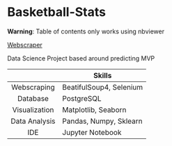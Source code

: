 # Basketball-Stats
**Warning**: Table of contents only works using nbviewer

<a href = "https://nbviewer.org/github/CDPete/Basketball-Stats/blob/main/Basketball_Webscraper.ipynb">Webscraper</a>

Data Science Project based around predicting MVP

| | Skills |
|:---: | --- |
| Webscraping | BeatifulSoup4, Selenium |
| Database | PostgreSQL |
| Visualization | Matplotlib, Seaborn |
| Data Analysis | Pandas, Numpy, Sklearn |
| IDE | Jupyter Notebook |

